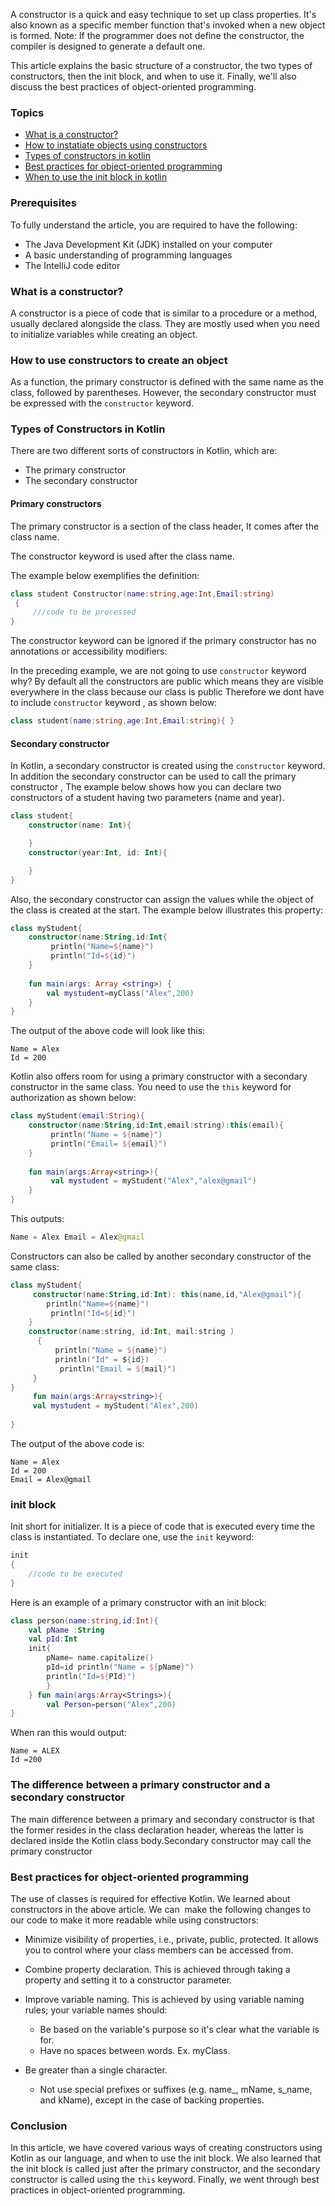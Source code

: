 A constructor is a quick and easy technique to set up class properties. It's also known as a specific member function that's invoked when a new object is formed. Note: If the programmer does not define the constructor, the compiler is designed to generate a default one.

This article explains the basic structure of a constructor, the two types of constructors, then the init block, and when to use it. Finally, we'll also discuss the best practices of object-oriented programming.

### Topics

- [What is a constructor?](#what-is-a-constructor)
- [How to instatiate objects using constructors](#how-to-use-constructors-to-create-an-object)
- [Types of constructors in kotlin](#types-of-constructors-in-kotlin)
- [Best practices for object-oriented programming](#Best-practices-for-object-oriented-programming)
- [When to use the init block in kotlin](#When-to-use-the-init-block-in-kotlin)

### Prerequisites

To fully understand the article, you are required to have the following:

- The Java Development Kit (JDK) installed on your computer
- A basic understanding of programming languages
- The IntelliJ code editor

### What is a constructor?

A constructor is a piece of code that is similar to a procedure or a method, usually declared alongside the class. They are mostly used when you need to initialize variables while creating an object.

### How to use constructors to create an object

As a function, the primary constructor is defined with the same name as the class, followed by parentheses. However, the secondary constructor must be expressed with the `constructor` keyword.

### Types of Constructors in Kotlin

There are two different sorts of constructors in Kotlin, which are:

- The primary constructor
- The secondary constructor

#### Primary constructors

The primary constructor is a section of the class header,
It comes after the class name.

The constructor keyword is used after the class name.

The example below exemplifies the definition:



```kotlin
class student Constructor(name:string,age:Int,Email:string)
 { 
     ///code to be processed
}
```
The constructor keyword can be ignored if the primary constructor has no annotations or accessibility modifiers:

In the preceding example, we are not going to use `constructor` keyword why? By default all the constructors are public which means they are visible everywhere in the class because our class is public Therefore we dont have to include `constructor` keyword , 
as shown below:

```kotlin
class student(name:string,age:Int,Email:string){ }
```

#### Secondary constructor

In Kotlin, a secondary constructor is created using the `constructor` keyword. In addition the secondary constructor can be used to call the primary constructor , The example below shows how you can declare two constructors of a student having two parameters (name and year). 

```kotlin
class student{ 
    constructor(name: Int){ 

    } 
    constructor(year:Int, id: Int){ 

    } 
}
```

Also, the secondary constructor can assign the values while the object of the class is created at the start. The example below illustrates this property:

```kotlin
class myStudent{ 
    constructor(name:String,id:Int{
         println("Name=${name}") 
         println("Id=${id}")
    } 
         
    fun main(args: Array <string>) { 
        val mystudent=myClass("Alex",200) 
    }
}
```

The output of the above code will look like this:

```
Name = Alex 
Id = 200
```

Kotlin also offers room for using a primary constructor with a secondary constructor in the same class. You need to use the `this` keyword for authorization as shown below:

```kotlin
class myStudent(email:String){ 
    constructor(name:String,id:Int,email:string):this(email){
         println("Name = ${name}") 
         println("Email= ${email}") 
    } 
    
    fun main(args:Array<string>){
         val mystudent = myStudent("Alex","alex@gmail") 
    }      
}
```

This outputs:

```kotlin
Name = Alex Email = Alex@gmail
```

Constructors can also be called by another secondary constructor of the same class:

```kotlin
class myStudent{
     constructor(name:String,id:Int): this(name,id,"Alex@gmail"){
        println("Name=${name}")
         println("Id=${id}")
    }
    constructor(name:string, id:Int, mail:string ) 
      { 
          println("Name = ${name}") 
          println("Id" = ${id})
           println("Email = ${mail}")
     }
}    
     fun main(args:Array<string>){
     val mystudent = myStudent("Alex",200) 
    
}
```
The output of the above code is:

```
Name = Alex 
Id = 200
Email = Alex@gmail
```

### init block

Init short for initializer. It is a piece of code that is executed every time the class is instantiated. To declare one, use the `init` keyword:

```kotlin
init
{ 
    //code to be executed
}
```

Here is an example of a primary constructor with an init block:

```kotlin
class person(name:string,id:Int){ 
    val pName :String 
    val pId:Int 
    init{ 
        pName= name.capitalize() 
        pId=id println("Name = ${pName}") 
        println("Id=${PId}") 
        } 
    } fun main(args:Array<Strings>){ 
        val Person=person("Alex",200) 
}
```

When ran this would output:

```
Name = ALEX 
Id =200
```

### The difference between a primary constructor and a secondary constructor

The main difference between a primary and secondary constructor is that the former resides in the class declaration header, whereas the latter is declared inside the Kotlin class body.Secondary constructor may call the primary constructor

### Best practices for object-oriented programming

The use of classes is required for effective Kotlin. We learned about constructors in the above article. We can  make the following changes to our code to make it more readable while using constructors:
- Minimize visibility of properties, i.e., private, public, protected. It allows you to control where your class members can be accessed from.
- Combine property declaration. This is achieved through taking a property and setting it to a constructor parameter.
- Improve variable naming. This is achieved by using variable naming rules; your variable names should: 
  - Be based on the variable's purpose so it's clear what the variable is for.
  - Have no spaces between words. Ex. myClass.
  
- Be greater than a single character.
  - Not use special prefixes or suffixes (e.g. name_, mName, s_name, and kName), except in the case of backing properties.

### Conclusion

In this article, we have covered various ways of creating constructors using Kotlin as our language, and when to use the init block. We also learned that the init block is called just after the primary constructor, and the secondary constructor is called using the `this` keyword. Finally, we went through best practices in object-oriented programming. 
